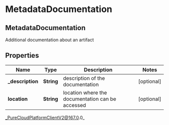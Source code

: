 # MetadataDocumentation

## MetadataDocumentation
Additional documentation about an artifact

## Properties

|Name | Type | Description | Notes|
|------------ | ------------- | ------------- | -------------|
| **_description** | **String** | description of the documentation | [optional] |
| **location** | **String** | location where the documentation can be accessed | [optional] |



_PureCloudPlatformClientV2@167.0.0_
